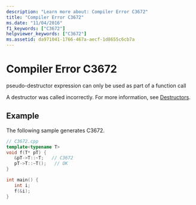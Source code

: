 ```yaml
---
description: "Learn more about: Compiler Error C3672"
title: "Compiler Error C3672"
ms.date: "11/04/2016"
f1_keywords: ["C3672"]
helpviewer_keywords: ["C3672"]
ms.assetid: da971041-1766-467a-aecf-1d8655c6cb7a
---
```

# Compiler Error C3672

pseudo-destructor expression can only be used as part of a function call

A destructor was called incorrectly.  For more information, see [Destructors](../../cpp/destructors-cpp.md).

## Example

The following sample generates C3672.

```cpp
// C3672.cpp
template<typename T>
void f(T* pT) {
   &pT->T::~T;   // C3672
   pT->T::~T();   // OK
}

int main() {
   int i;
   f(&i);
}
```
